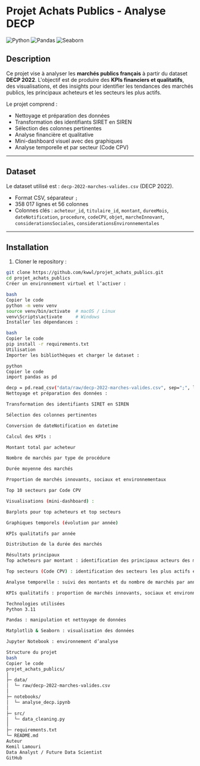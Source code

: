 # Projet Achats Publics - Analyse DECP

![Python](https://img.shields.io/badge/python-3.11-blue) ![Pandas](https://img.shields.io/badge/pandas-1.6-green) ![Seaborn](https://img.shields.io/badge/seaborn-0.12-orange) 

## Description

Ce projet vise à analyser les **marchés publics français** à partir du dataset **DECP 2022**. L'objectif est de produire des **KPIs financiers et qualitatifs**, des visualisations, et des insights pour identifier les tendances des marchés publics, les principaux acheteurs et les secteurs les plus actifs.

Le projet comprend :
- Nettoyage et préparation des données
- Transformation des identifiants SIRET en SIREN
- Sélection des colonnes pertinentes
- Analyse financière et qualitative
- Mini-dashboard visuel avec des graphiques
- Analyse temporelle et par secteur (Code CPV)

---

## Dataset

Le dataset utilisé est : `decp-2022-marches-valides.csv` (DECP 2022).  
- Format CSV, séparateur `;`
- 358 017 lignes et 56 colonnes
- Colonnes clés : `acheteur_id`, `titulaire_id`, `montant`, `dureeMois`, `dateNotification`, `procedure`, `codeCPV`, `objet`, `marcheInnovant`, `considerationsSociales`, `considerationsEnvironnementales`

---

## Installation

1. Cloner le repository :
```bash
git clone https://github.com/kwwl/projet_achats_publics.git
cd projet_achats_publics
Créer un environnement virtuel et l’activer :

bash
Copier le code
python -m venv venv
source venv/bin/activate  # macOS / Linux
venv\Scripts\activate     # Windows
Installer les dépendances :

bash
Copier le code
pip install -r requirements.txt
Utilisation
Importer les bibliothèques et charger le dataset :

python
Copier le code
import pandas as pd

decp = pd.read_csv("data/raw/decp-2022-marches-valides.csv", sep=";", low_memory=False, on_bad_lines='skip')
Nettoyage et préparation des données :

Transformation des identifiants SIRET en SIREN

Sélection des colonnes pertinentes

Conversion de dateNotification en datetime

Calcul des KPIs :

Montant total par acheteur

Nombre de marchés par type de procédure

Durée moyenne des marchés

Proportion de marchés innovants, sociaux et environnementaux

Top 10 secteurs par Code CPV

Visualisations (mini-dashboard) :

Barplots pour top acheteurs et top secteurs

Graphiques temporels (évolution par année)

KPIs qualitatifs par année

Distribution de la durée des marchés

Résultats principaux
Top acheteurs par montant : identification des principaux acteurs des marchés publics

Top secteurs (Code CPV) : identification des secteurs les plus actifs et lucratifs

Analyse temporelle : suivi des montants et du nombre de marchés par année

KPIs qualitatifs : proportion de marchés innovants, sociaux et environnementaux

Technologies utilisées
Python 3.11

Pandas : manipulation et nettoyage de données

Matplotlib & Seaborn : visualisation des données

Jupyter Notebook : environnement d’analyse

Structure du projet
bash
Copier le code
projet_achats_publics/
│
├─ data/
│  └─ raw/decp-2022-marches-valides.csv
│
├─ notebooks/
│  └─ analyse_decp.ipynb
│
├─ src/
│  └─ data_cleaning.py
│
├─ requirements.txt
└─ README.md
Auteur
Kemil Lamouri
Data Analyst / Future Data Scientist
GitHub
